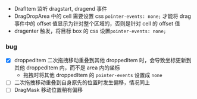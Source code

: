 - DrafItem 监听 dragstart, dragend 事件
- DragDropArea 中的 cell 需要设置 css `pointer-events: none;` 才能将 drag 事件中的 offset 值显示为针对整个区域的，否则是针对 cell 的 offset 值
- dragenter 触发，将目标 box 的 css 设置`pointer-events: none;`

### bug
- [x] droppedItem 二次拖拽移动重叠到其他 droppedItem 时，会导致坐标更新到其他 droppedItem 内，而不是 area 内的坐标
  - 拖拽时将其他 droppedItem 的 `pointer-events` 设置成 `none`
- [ ] 二次拖拽移动重叠到自身原先的位置时发生偏移，情况同上
- [ ] DragMask 移动位置稍有偏移
